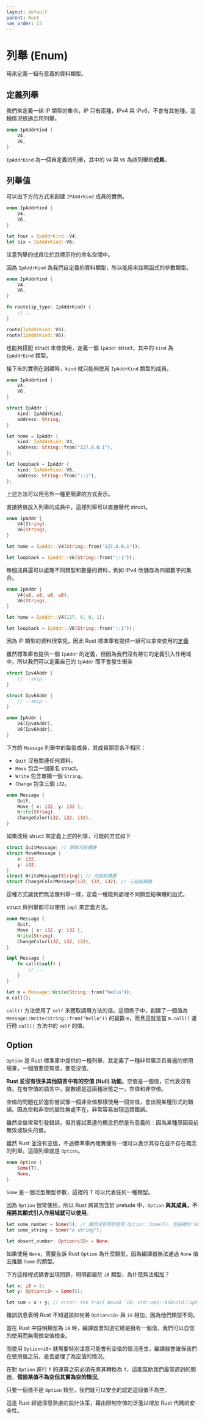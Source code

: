 ```yaml
---
layout: default
parent: Rust
nav_order: 13
---
```

# 列舉 (Enum)

用來定義一組有意義的資料類型。

## 定義列舉

我們來定義一組 IP 類型的集合，IP 只有兩種，IPv4 與 IPv6，不會有其他種，這種情況很適合用列舉。

```rust
enum IpAddrKind {
    V4,
    V6,
}
```

`IpAddrKind` 為一個自定義的列舉，其中的 `V4` 與 `V6` 為該列舉的**成員**。

## 列舉值

可以由下方的方式來創建 `IPAddrKind` 成員的實例。

```rust
enum IpAddrKind {
    V4,
    V6,
}

let four = IpAddrKind::V4;
let six = IpAddrKind::V6;
```

注意列舉的成員位於其標示符的命名空間中。

因為 `IpAddrKind` 為我們自定義的資料類型，所以能用來註明函式的參數類型。

```rust
enum IpAddrKind {
    V4,
    V6,
}

fn route(ip_type: IpAddrKind) {
    // ...
}

route(IpAddrKind::V4);
route(IpAddrKind::V6);
```

也能夠搭配 struct 來做使用，定義一個 `IpAddr` struct，其中的 `kind` 為 `IpAddrKind` 類型。

接下來的實例在創建時，`kind` 就只能夠使用 `IpAddrKind` 類型的成員。

```rust
enum IpAddrKind {
    V4,
    V6,
}

struct IpAddr {
    kind: IpAddrKind,
    address: String,
}

let home = IpAddr {
    kind: IpAddrKind::V4,
    address: String::from("127.0.0.1"),
};

let loopback = IpAddr {
    kind: IpAddrKind::V6,
    address: String::from("::1"),
};
```

上述方法可以用另外一種更簡潔的方式表示。

直接將值放入列舉的成員中，這樣列舉可以直接替代 struct。

```rust
enum IpAddr {
    V4(String),
    V6(String),
}

let home = IpAddr::V4(String::from("127.0.0.1"));

let loopback = IpAddr::V6(String::from("::1"));
```

每個成員還可以處理不同類型和數量的資料，例如 IPv4 改儲存為四組數字的集合。

```rust
enum IpAddr {
    V4(u8, u8, u8, u8),
    V6(String),
}

let home = IpAddr::V4(127, 0, 0, 1);

let loopback = IpAddr::V6(String::from("::1"));
```

因為 IP 類型的資料很常見，因此 Rust 標準庫有提供一組可以拿來使用的[定義](https://doc.rust-lang.org/std/net/enum.IpAddr.html)

雖然標準庫有提供一個 `IpAddr` 的定義，但因為我們沒有將它的定義引入作用域中，所以我們可以定義自己的 `IpAddr` 而不會發生衝突

```rust
struct Ipv4Addr {
    // --snip--
}

struct Ipv6Addr {
    // --snip--
}

enum IpAddr {
    V4(Ipv4Addr),
    V6(Ipv6Addr),
}
```

下方的 `Message` 列舉中的每個成員，其成員類型各不相同：

- `Quit` 沒有關連任何資料。
- `Move` 包含一個匿名 struct。
- `Write` 包含單獨一個 `String`。
- `Change` 包含三個 `i32`。

```rust
enum Message {
    Quit,
    Move { x: i32, y: i32 },
    Write(String),
    ChangeColor(i32, i32, i32),
}
```

如果改用 struct 來定義上述的列舉，可能的方式如下

```rust
struct QuitMessage; // 類單元結構體
struct MoveMessage {
    x: i32,
    y: i32,
}
struct WriteMessage(String); // 元組結構體
struct ChangeColorMessage(i32, i32, i32); // 元組結構體
```

這種方式讓我們無法像列舉一樣，定義一種能夠處理不同類型結構體的函式。

struct 與列舉都可以使用 `impl` 來定義方法。

```rust
enum Message {
    Quit,
    Move { x: i32, y: i32 },
    Write(String),
    ChangeColor(i32, i32, i32),
}

impl Message {
    fn call(&self) {
        // ...
    }
}

let m = Message::Write(String::from("hello"));
m.call();
```

`call()` 方法使用了 `self` 來獲取調用方法的值。這個例子中，創建了一個值為 `Message::Write(String::from("hello"))` 的變數 `m`，而且這就是當 `m.call()` 運行時 `call()` 方法中的 `self` 的值。

## Option

`Option` 是 Rust 標準庫中提供的一種列舉，其定義了一種非常廣泛且普遍的使用場景，一個值要麼有值，要麼沒值。

**Rust 並沒有很多其他語言中有的空值 (Null) 功能**。空值是一個值，它代表沒有值。在有空值的語言中，變數總是這兩種狀態之一，空值和非空值。

空值的問題在於當你嘗試像一個非空值那樣使用一個空值，會出現某種形式的錯誤。因為空和非空的屬性無處不在，非常容易出現這類錯誤。

雖然空值常常引發錯誤，但其嘗試表達的概念仍然是有意義的：因為某種原因目前無效或缺失的值。

雖然 Rust 並沒有空值，不過標準庫內確實擁有一個可以表示其存在或不存在概念的列舉。這個列舉就是 `Option`。

```rust
enum Option {
    Some(T),
    None,
}
```

`Some` 是一個泛型類型參數，這裡的 T 可以代表任何一種類型。

因為 `Option` 很常使用，所以 Rust 將其包含於 prelude 中，`Option` **與其成員，不用將其顯式引入作用域就可以使用**。

```rust
let some_number = Some(5); // 雖然沒有特別寫明 Option::Some(5)，但這裡的 Some 依舊是 Option 的成員
let some_string = Some("a string");

let absent_number: Option<i32> = None;
```

如果使用 `None`，需要告訴 Rust `Option` 為什麼類型，因為編譯器無法通過 `None` 值去推斷 `Some` 的類型。

下方這段程式碼會出現問題，明明都屬於 `i8` 類型，為什麼無法相加？

```rust
let x: i8 = 5;
let y: Option<i8> = Some(5);

let sum = x + y; // error: the trait bound `i8: std::ops::Add<std::option::Option<i8>>` is not satisfied
```

錯誤訊息表明 Rust 不知道該如何將 `Option<i8>` 與 `i8` 相加，因為他們類型不同。

當在 Rust 中註明類型為 `i8` 時，編譯器會知道它總是擁有一個值，我們可以自信的使用而無需做空值檢查。

而使用 `Option<i8>` 就需要特別注意可能會有空值的情況產生，編譯器會確保我們在使用值之前，是否處理了為空值的情況。

在對 `Option` 進行 `T` 的運算之前必須先將其轉換為 `T`，這能幫助我們最常遇到的問題，**假設某值不為空但其實為空的情況**。

只要一個值不是 `Option` 類型，我們就可以安全的認定這個值不為空。

這是 Rust 經過深思熟慮的設計決策，藉由限制空值的泛濫以增加 Rust 代碼的安全性。
